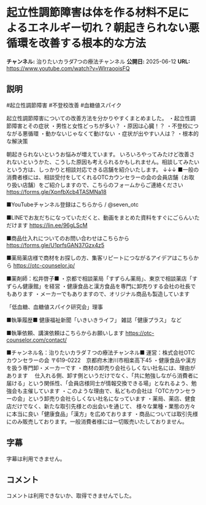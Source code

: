 # 起立性調節障害は体を作る材料不足によるエネルギー切れ？朝起きられない悪循環を改善する根本的な方法

**チャンネル:** 治りたいカラダ7つの療法チャンネル
**公開日:** 2025-06-12
**URL:** https://www.youtube.com/watch?v=WlrraooisFQ

## 説明

#起立性調節障害  #不登校改善  #血糖値スパイク

起立性調節障害についての改善方法を分かりやすくまとめました。
・起立性調節障害とその症状
・男性と女性どっちが多い？
・原因は心臓！？
・不登校につながる悪循環
・動かないじゃなくて動けない
・症状が出やすい人は？
・根本的な解決策

朝起きられないというお悩みが増えています。
いろいろやってみたけど改善されないというかた、こうした原因も考えられるかもしれません。相談してみたいという方は、しっかりと相談対応できる店舗を紹介いたします。
↓↓↓
■一般の消費者様には、相談受付をしてくれるOTCカウンセラーの会の会員店舗（お取り扱い店舗）をご紹介しますので、こちらのフォームからご連絡ください
https://forms.gle/XpnfbXcb4TASMNa18

■YouTubeチャンネル登録はこちらから
    / @seven_otc  

■LINEでお友だちになっていただくと、動画をまとめた資料をすぐにごらんいただけます
https://lin.ee/96gLScM

■商品仕入れについてのお問い合わせはこちらから
https://forms.gle/U1prfsGAN37Gzx4z5

■薬局薬店様で商材をお探しの方、集客リピートにつながるアイデアはこちらから
https://otc-counselor.jp/

■薬剤師：松井啓子■
・京都で相談薬局「すずらん薬局」、東京で相談薬店「すずらん健康館」を経営
・健康食品と漢方食品を専門に卸売りする会社の社長でもあります
・メーカーでもありますので、オリジナル商品も製造しています

「低血糖、血糖値スパイク研究会」理事

■執筆履歴■
健康福祉新聞「いきいきライフ」
雑誌「健康プラス」
など

■執筆依頼、講演依頼はこちらからお願いします
https://otc-counselor.com/contact/

■チャンネル名：治りたいカラダ７つの療法チャンネル■
運営：株式会社OTCカウンセラーの会
〒619-0222　京都府木津川市相楽高下45
・健康食品や漢方を扱う専門卸・メーカーです
・商材の卸売り会社らしくない社名には、理由があります
　仕入れる側、卸す側というだけでなく、「共に勉強しながら消費者に届ける」という関係性、「会員店様同士が情報交換できる場」となれるよう、勉強会も主催しています
 ・このような理由で、私どもの会社は「OTCカウンセラーの会」という卸売り会社らしくない社名になっています
・薬局、薬店、健食店だけでなく、新たな取引先様との出会いを通じて、 様々な業種・業態の方々に本当に良い「健康食品」「漢方」を広めております
・商品については取引先様にのみ販売しております。一般消費者様には一切販売いたしておりません。

## 字幕

字幕は利用できません。

## コメント

コメントは利用できないか、取得できませんでした。

